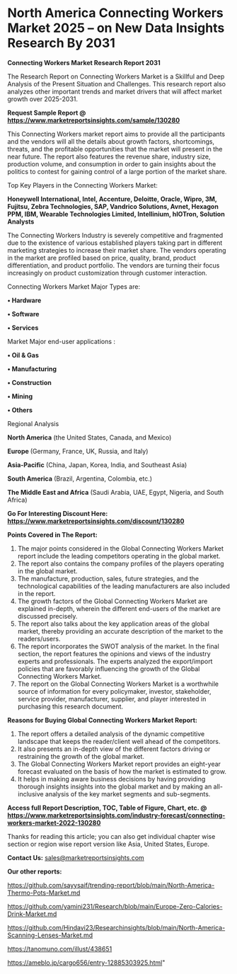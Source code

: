 # North America Connecting Workers Market 2025 – on New Data Insights Research By 2031

<strong>Connecting Workers Market Research Report 2031</strong>

The Research Report on Connecting Workers Market is a Skillful and Deep Analysis of the Present Situation and Challenges. This research report also analyzes other important trends and market drivers that will affect market growth over 2025-2031.

<strong>Request Sample Report @ <a href=https://www.marketreportsinsights.com/sample/130280>https://www.marketreportsinsights.com/sample/130280</a></strong>

This Connecting Workers market report aims to provide all the participants and the vendors will all the details about growth factors, shortcomings, threats, and the profitable opportunities that the market will present in the near future. The report also features the revenue share, industry size, production volume, and consumption in order to gain insights about the politics to contest for gaining control of a large portion of the market share.

Top Key Players in the Connecting Workers Market:

<strong>Honeywell International, Intel, Accenture, Deloitte, Oracle, Wipro, 3M, Fujitsu, Zebra Technologies, SAP, Vandrico Solutions, Avnet, Hexagon PPM, IBM, Wearable Technologies Limited, Intellinium, hIOTron, Solution Analysts</strong>

The Connecting Workers Industry is severely competitive and fragmented due to the existence of various established players taking part in different marketing strategies to increase their market share. The vendors operating in the market are profiled based on price, quality, brand, product differentiation, and product portfolio. The vendors are turning their focus increasingly on product customization through customer interaction.

Connecting Workers Market Major Types are:

<strong>• Hardware

• Software

• Services</strong>

Market Major end-user applications :

<strong>• Oil & Gas

• Manufacturing

• Construction

• Mining

• Others</strong>

Regional Analysis

</u><strong><b>North America</b></strong> (the United States, Canada, and Mexico)

<strong><b>Europe </b></strong>(Germany, France, UK, Russia, and Italy)

<strong><b>Asia-Pacific</b></strong> (China, Japan, Korea, India, and Southeast Asia)

<strong><b>South America</b></strong> (Brazil, Argentina, Colombia, etc.)

<strong><b>The Middle East and Africa</b></strong> (Saudi Arabia, UAE, Egypt, Nigeria, and South Africa)

<strong>Go For Interesting Discount Here: <a href=https://www.marketreportsinsights.com/discount/130280>https://www.marketreportsinsights.com/discount/130280</a></strong>

<strong>Points Covered in The Report:</strong>
<ol>
  <li>The major points considered in the Global Connecting Workers Market report include the leading competitors operating in the global market.</li>
  <li>The report also contains the company profiles of the players operating in the global market.</li>
  <li>The manufacture, production, sales, future strategies, and the technological capabilities of the leading manufacturers are also included in the report.</li>
  <li>The growth factors of the Global Connecting Workers Market are explained in-depth, wherein the different end-users of the market are discussed precisely.</li>
  <li>The report also talks about the key application areas of the global market, thereby providing an accurate description of the market to the readers/users.</li>
  <li>The report incorporates the SWOT analysis of the market. In the final section, the report features the opinions and views of the industry experts and professionals. The experts analyzed the export/import policies that are favorably influencing the growth of the Global Connecting Workers Market.</li>
  <li>The report on the Global Connecting Workers Market is a worthwhile source of information for every policymaker, investor, stakeholder, service provider, manufacturer, supplier, and player interested in purchasing this research document.</li>
</ol>
<strong>Reasons for Buying Global Connecting Workers Market Report:</strong>

<ol>
  <li>The report offers a detailed analysis of the dynamic competitive landscape that keeps the reader/client well ahead of the competitors.</li>
  <li>It also presents an in-depth view of the different factors driving or restraining the growth of the global market.</li>
  <li>The Global Connecting Workers Market report provides an eight-year forecast evaluated on the basis of how the market is estimated to grow.</li>
  <li>It helps in making aware business decisions by having providing thorough insights insights into the global market and by making an all-inclusive analysis of the key market segments and sub-segments.</li>
</ol>
<strong>Access full Report Description, TOC, Table of Figure, Chart, etc. @ <a href=https://www.marketreportsinsights.com/industry-forecast/connecting-workers-market-2022-130280>https://www.marketreportsinsights.com/industry-forecast/connecting-workers-market-2022-130280</a></strong>


Thanks for reading this article; you can also get individual chapter wise section or region wise report version like Asia, United States, Europe.

<strong>Contact Us:</strong>
sales@marketreportsinsights.com

<strong>Our other reports:</strong>

<a href=https://github.com/sayysaif/trending-report/blob/main/North-America-Thermo-Pots-Market.md>https://github.com/sayysaif/trending-report/blob/main/North-America-Thermo-Pots-Market.md</a>

<a href=https://github.com/yamini231/Research/blob/main/Europe-Zero-Calories-Drink-Market.md>https://github.com/yamini231/Research/blob/main/Europe-Zero-Calories-Drink-Market.md</a>

<a href=https://github.com/Hindavi23/Researchinsights/blob/main/North-America-Scanning-Lenses-Market.md>https://github.com/Hindavi23/Researchinsights/blob/main/North-America-Scanning-Lenses-Market.md</a>

<a href=https://tanomuno.com/illust/438651>https://tanomuno.com/illust/438651</a>

<a href=https://ameblo.jp/cargo656/entry-12885303925.html>https://ameblo.jp/cargo656/entry-12885303925.html</a>"
